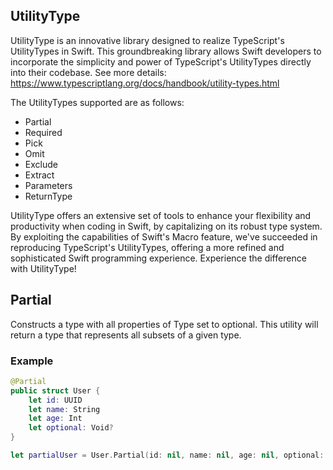 
## UtilityType
UtilityType is an innovative library designed to realize TypeScript's UtilityTypes in Swift. This groundbreaking library allows Swift developers to incorporate the simplicity and power of TypeScript's UtilityTypes directly into their codebase.
See more details: https://www.typescriptlang.org/docs/handbook/utility-types.html

The UtilityTypes supported are as follows:

- Partial
- Required
- Pick
- Omit
- Exclude
- Extract
- Parameters
- ReturnType

UtilityType offers an extensive set of tools to enhance your flexibility and productivity when coding in Swift, by capitalizing on its robust type system. By exploiting the capabilities of Swift's Macro feature, we've succeeded in reproducing TypeScript's UtilityTypes, offering a more refined and sophisticated Swift programming experience. Experience the difference with UtilityType!

## Partial
Constructs a type with all properties of Type set to optional. This utility will return a type that represents all subsets of a given type.

### Example

```swift
@Partial
public struct User {
    let id: UUID
    let name: String
    let age: Int
    let optional: Void?
}

let partialUser = User.Partial(id: nil, name: nil, age: nil, optional: nil)

```

